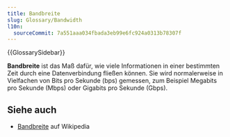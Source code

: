 ```yaml
---
title: Bandbreite
slug: Glossary/Bandwidth
l10n:
  sourceCommit: 7a551aaa034fbada3eb99e6fc924a0313b78307f
---
```


{{GlossarySidebar}}

**Bandbreite** ist das Maß dafür, wie viele Informationen in einer bestimmten Zeit durch eine Datenverbindung fließen können. Sie wird normalerweise in Vielfachen von Bits pro Sekunde (bps) gemessen, zum Beispiel Megabits pro Sekunde (Mbps) oder Gigabits pro Sekunde (Gbps).

## Siehe auch

- [Bandbreite](https://en.wikipedia.org/wiki/Bandwidth) auf Wikipedia

